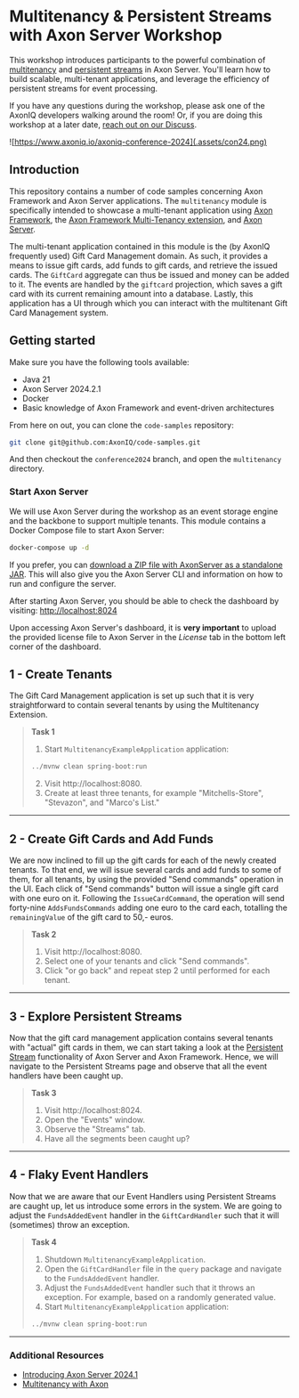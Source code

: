 # Multitenancy & Persistent Streams with Axon Server Workshop

This workshop introduces participants to the powerful combination of [multitenancy](https://library.axoniq.io/multitenancy_extension_guide/main/index.html) and [persistent streams](https://library.axoniq.io/axon_framework_ref/events/event-processors/subscribing.html#_persistent_streams) in Axon Server. 
You'll learn how to build scalable, multi-tenant applications, and leverage the efficiency of persistent streams for event processing.

If you have any questions during the workshop, please ask one of the AxonIQ developers walking around the room!
Or, if you are doing this workshop at a later date, [reach out on our Discuss](https://discuss.axoniq.io/).

![https://www.axoniq.io/axoniq-conference-2024](.assets/con24.png)

## Introduction

This repository contains a number of code samples concerning Axon Framework and Axon Server applications. 
The `multitenancy` module is specifically intended to showcase a multi-tenant application using [Axon Framework](https://github.com/AxonFramework/AxonFramework), the [Axon Framework Multi-Tenancy extension](https://github.com/AxonFramework/extension-multitenancy), and [Axon Server](https://www.axoniq.io/products/axon-server).

The multi-tenant application contained in this module is the (by AxonIQ frequently used) Gift Card Management domain. 
As such, it provides a means to issue gift cards, add funds to gift cards, and retrieve the issued cards.
The `GiftCard` aggregate can thus be issued and money can be added to it.
The events are handled by the `giftcard` projection, which saves a gift card with its current remaining amount into a database.
Lastly, this application has a UI through which you can interact with the multitenant Gift Card Management system.

## Getting started

Make sure you have the following tools available:
- Java 21
- Axon Server 2024.2.1
- Docker
- Basic knowledge of Axon Framework and event-driven architectures

From here on out, you can clone the `code-samples` repository:

```bash
git clone git@github.com:AxonIQ/code-samples.git
```

And then checkout the `conference2024` branch, and open the `multitenancy` directory.

### Start Axon Server

We will use Axon Server during the workshop as an event storage engine and the backbone to support multiple tenants.
This module contains a Docker Compose file to start Axon Server:

```bash
docker-compose up -d
```

If you prefer, you can [download a ZIP file with AxonServer as a standalone JAR](https://download.axoniq.io/axonserver/AxonServer.zip).
This will also give you the Axon Server CLI and information on how to run and configure the server.

After starting Axon Server, you should be able to check the dashboard by visiting: [http://localhost:8024](http://localhost:8024)

Upon accessing Axon Server's dashboard, it is **very important** to upload the provided license file to Axon Server in the _License_ tab in the bottom left corner of the dashboard.

## 1 - Create Tenants

The Gift Card Management application is set up such that it is very straightforward to contain several tenants by using the Multitenancy Extension.

> **Task 1**
>
> 1. Start `MultitenancyExampleApplication` application:
> ```bash
> ../mvnw clean spring-boot:run
> ```
> 2. Visit http://localhost:8080.
> 3. Create at least three tenants, for example "Mitchells-Store", "Stevazon", and "Marco's List."

---

## 2 - Create Gift Cards and Add Funds

We are now inclined to fill up the gift cards for each of the newly created tenants. 
To that end, we will issue several cards and add funds to some of them, for all tenants, by using the provided "Send commands" operation in the UI.
Each click of "Send commands" button will issue a single gift card with one euro on it.
Following the `IssueCardCommand`, the operation will send forty-nine `AddsFundsCommands` adding one euro to the card each, totalling the `remainingValue` of the gift card to 50,- euros.

> **Task 2**
>
> 1. Visit http://localhost:8080.
> 2. Select one of your tenants and click "Send commands".
> 3. Click "or go back" and repeat step 2 until performed for each tenant.

---

## 3 - Explore Persistent Streams

Now that the gift card management application contains several tenants with "actual" gift cards in them, we can start taking a look at the [Persistent Stream](https://library.axoniq.io/axon_framework_ref/events/event-processors/subscribing.html#_persistent_streams) functionality of Axon Server and Axon Framework. 
Hence, we will navigate to the Persistent Streams page and observe that all the event handlers have been caught up.

> **Task 3**
>
> 1. Visit http://localhost:8024.
> 2. Open the "Events" window.
> 3. Observe the "Streams" tab.
> 4. Have all the segments been caught up?

---

## 4 - Flaky Event Handlers

Now that we are aware that our Event Handlers using Persistent Streams are caught up, let us introduce some errors in the system.
We are going to adjust the `FundsAddedEvent` handler in the `GiftCardHandler` such that it will (sometimes) throw an exception.

> **Task 4**
>
> 1. Shutdown `MultitenancyExampleApplication`.
> 2. Open the `GiftCardHandler` file in the `query` package and navigate to the `FundsAddedEvent` handler.
> 3. Adjust the `FundsAddedEvent` handler such that it throws an exception. For example, based on a randomly generated value.
> 4. Start `MultitenancyExampleApplication` application:
> ```bash
> ../mvnw clean spring-boot:run
> ```

---

### Additional Resources

- [Introducing Axon Server 2024.1](https://www.axoniq.io/blog/axoniq-server-2024-1)
- [Multitenancy with Axon](https://www.axoniq.io/blog/multitenancy-with-axon)


